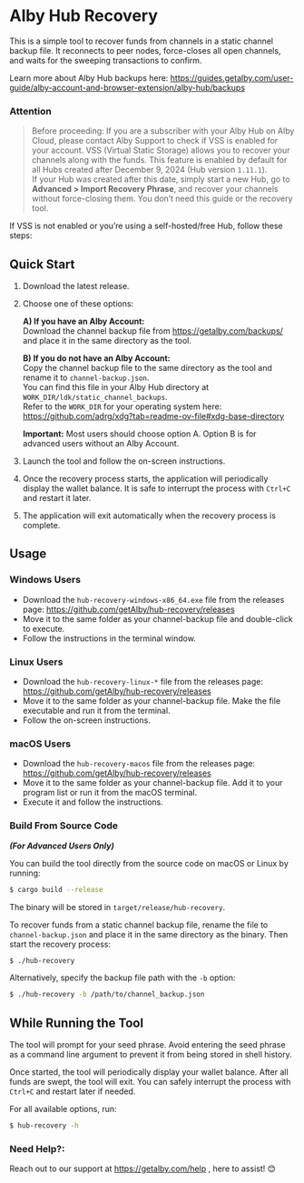 # Alby Hub Recovery

This is a simple tool to recover funds from channels in a static channel backup file. It reconnects to peer nodes, force-closes all open channels, and waits for the sweeping transactions to confirm.

Learn more about Alby Hub backups here: https://guides.getalby.com/user-guide/alby-account-and-browser-extension/alby-hub/backups

### Attention
> Before proceeding: If you are a subscriber with your Alby Hub on Alby Cloud, please contact Alby Support to check if VSS is enabled for your account. VSS (Virtual Static Storage) allows you to recover your channels along with the funds. This feature is enabled by default for all Hubs created after December 9, 2024 (Hub version `1.11.1`).  
> If your Hub was created after this date, simply start a new Hub, go to **Advanced > Import Recovery Phrase**, and recover your channels without force-closing them. You don’t need this guide or the recovery tool.  

If VSS is not enabled or you’re using a self-hosted/free Hub, follow these steps:

## Quick Start

1. Download the latest release.

2. Choose one of these options:  

   **A) If you have an Alby Account:**  
   Download the channel backup file from https://getalby.com/backups/ and place it in the same directory as the tool.

   **B) If you do not have an Alby Account:**  
   Copy the channel backup file to the same directory as the tool and rename it to `channel-backup.json`.  
   You can find this file in your Alby Hub directory at `WORK_DIR/ldk/static_channel_backups`.  
   Refer to the `WORK_DIR` for your operating system here:  
   https://github.com/adrg/xdg?tab=readme-ov-file#xdg-base-directory  

   **Important:** Most users should choose option A. Option B is for advanced users without an Alby Account.

3. Launch the tool and follow the on-screen instructions.

4. Once the recovery process starts, the application will periodically display the wallet balance. It is safe to interrupt the process with `Ctrl+C` and restart it later.

5. The application will exit automatically when the recovery process is complete.

## Usage

### Windows Users
- Download the `hub-recovery-windows-x86_64.exe` file from the releases page: https://github.com/getAlby/hub-recovery/releases  
- Move it to the same folder as your channel-backup file and double-click to execute.  
- Follow the instructions in the terminal window.

### Linux Users
- Download the `hub-recovery-linux-*` file from the releases page: https://github.com/getAlby/hub-recovery/releases  
- Move it to the same folder as your channel-backup file. Make the file executable and run it from the terminal.  
- Follow the on-screen instructions.

### macOS Users
- Download the `hub-recovery-macos` file from the releases page: https://github.com/getAlby/hub-recovery/releases  
- Move it to the same folder as your channel-backup file. Add it to your program list or run it from the macOS terminal.  
- Execute it and follow the instructions.

### Build From Source Code
***(For Advanced Users Only)***  

You can build the tool directly from the source code on macOS or Linux by running:

```bash
$ cargo build --release
```

The binary will be stored in `target/release/hub-recovery`.

To recover funds from a static channel backup file, rename the file to
`channel-backup.json` and place it in the same directory as the binary. Then start the recovery process:

```bash
$ ./hub-recovery
```

Alternatively, specify the backup file path with the `-b` option:

```bash
$ ./hub-recovery -b /path/to/channel_backup.json
```


## While Running the Tool
The tool will prompt for your seed phrase. Avoid entering the seed phrase as a command line argument to prevent it from being stored in shell history.

Once started, the tool will periodically display your wallet balance. After all funds are swept, the tool will exit. You can safely interrupt the process with `Ctrl+C` and restart later if needed.

For all available options, run:

```bash
$ hub-recovery -h
```


### Need Help?:
Reach out to our support at https://getalby.com/help , here to assist! 😊
